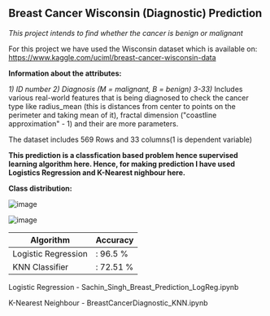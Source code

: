 ## Breast Cancer Wisconsin (Diagnostic) Prediction
*This project intends to find whether the cancer is benign or malignant*

For this project we have used the Wisconsin dataset which is available on: https://www.kaggle.com/uciml/breast-cancer-wisconsin-data

**Information about the attributes:**

*1) ID number 2) Diagnosis (M = malignant, B = benign) 3-33)* Includes various real-world features that is being diagnosed to check the cancer type like radius_mean (this is distances from center to points on the perimeter and taking mean of it), fractal dimension ("coastline approximation" - 1) and their are more parameters.

The dataset includes 569 Rows and 33 columns(1 is dependent variable)

**This prediction is a classfication based problem hence supervised learning algorithm here. Hence, for making prediction I have used Logistics Regression and K-Nearest nighbour here.**

**Class distribution:**

![image](https://user-images.githubusercontent.com/55655289/121757053-e88c1100-cb39-11eb-81a0-121eaadf59e3.png)

![image](https://user-images.githubusercontent.com/55655289/121757065-f3df3c80-cb39-11eb-948b-ff4acb86c71f.png)

Algorithm                  | Accuracy
-----------                | --------
Logistic Regression        |: 96.5 %
KNN Classifier             |: 72.51 %

Logistic Regression - Sachin_Singh_Breast_Prediction_LogReg.ipynb

K-Nearest Neighbour - BreastCancerDiagnostic_KNN.ipynb
